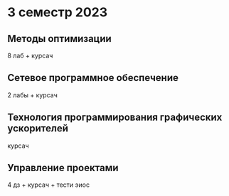 # 3 семестр 2023

## Методы оптимизации
8 лаб + курсач

## Сетевое программное обеспечение
2 лабы + курсач

## Технология программирования графических ускорителей
курсач

## Управление проектами
4 дз + курсач + тести эиос

